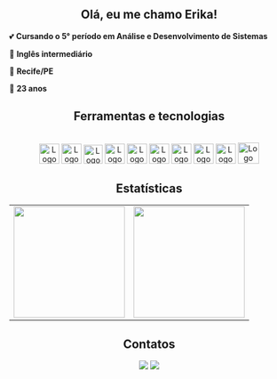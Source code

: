 <link rel="stylesheet" href="https://cdn.jsdelivr.net/gh/devicons/devicon@v2.15.1/devicon.min.css">

<div align='center'>

<h2>Olá, eu me chamo Erika!</h2>
 
<div align='left'>
  <p>💕 <b>Cursando o 5° período em Análise e Desenvolvimento de Sistemas</b></p>
  <p>💬 <b>Inglês intermediário</b></p>
  <p>🚩 <b>Recife/PE</b></p>
  <p>🍰 <b>23 anos</b></p>
</div>

<h2>Ferramentas e tecnologias</h2>

<div style="display: inline_block"><br>

  <img alt="Logo HTML" height="36" width="36" src="https://cdn.jsdelivr.net/gh/devicons/devicon/icons/html5/html5-original.svg"/>
  <img alt="Logo CSS" height="36" width="36" src="https://cdn.jsdelivr.net/gh/devicons/devicon/icons/css3/css3-original.svg"/>
  <img alt="Logo JavaScrit" height="34" width="34" src="https://cdn.icon-icons.com/icons2/2108/PNG/512/javascript_icon_130900.png"/>

  <img alt="Logo PostGRE" height="36" width="36" src="https://cdn.jsdelivr.net/gh/devicons/devicon/icons/postgresql/postgresql-original.svg"/>
  <img alt="Logo MySQL" height="36" width="36" src="https://cdn.icon-icons.com/icons2/1381/PNG/512/mysqlworkbench_93532.png"/>
  <img alt="Logo MongoDB" height="36" width="36" src="https://cdn.jsdelivr.net/gh/devicons/devicon/icons/mongodb/mongodb-original.svg" />
  <img alt="Logo Python" height="36" width="36" src="https://cdn.icon-icons.com/icons2/2107/PNG/512/file_type_python_icon_130221.png"/>

  <img alt="Logo Java" height="36" width="36" src="https://cdn.icon-icons.com/icons2/1381/PNG/512/java_93883.png"/>
  <img alt="Logo Figma" height="36" width="36" src="https://cdn.jsdelivr.net/gh/devicons/devicon/icons/figma/figma-original.svg" />
  <img alt="Logo Git" height="38" width="38" src="https://cdn.jsdelivr.net/gh/devicons/devicon/icons/git/git-original.svg" />
            
</div>

<h2>Estatísticas</h2>

<table>
  <tr>
    <td height='200px'><img height='200px' src="https://github-readme-stats.vercel.app/api?username=ErikavbSantos&hide_border=true&show_icons=true&count_private=true&theme=rose"></td>
    <td height='200px'><img height='200px' src="https://github-readme-stats.vercel.app/api/top-langs/?username=ErikavbSantos&hide_border=true&layout=compact&theme=rose"></td>
  </tr>
</table>

<h2>Contatos</h2>

<a href="https://www.linkedin.com/in/erika-santos-84566224a/" target="_blank"><img src="https://img.shields.io/badge/-LinkedIn-%230077B5?style=for-the-badge&logo=linkedin&logoColor=white" target="_blank"></a>
<a href = "mailto:erikavbscontato@gmail.com" target="_blank"><img src="https://img.shields.io/badge/-Gmail-%23333?style=for-the-badge&logo=gmail&logoColor=white" target="_blank"></a>
